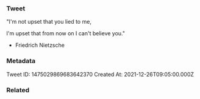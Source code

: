 ### Tweet
"I'm not upset that you lied to me,

I'm upset that from now on I can't believe you."

- Friedrich Nietzsche

### Metadata
Tweet ID: 1475029869683642370
Created At: 2021-12-26T09:05:00.000Z

### Related

